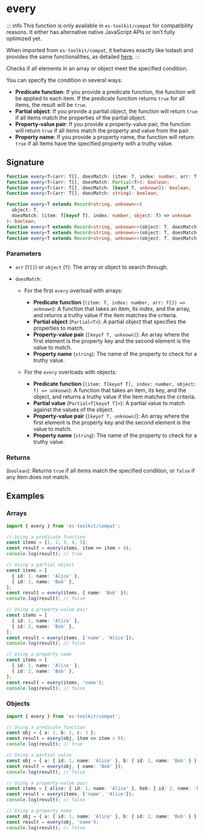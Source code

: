 # every

::: info
This function is only available in `es-toolkit/compat` for compatibility reasons. It either has alternative native JavaScript APIs or isn’t fully optimized yet.

When imported from `es-toolkit/compat`, it behaves exactly like lodash and provides the same functionalities, as detailed [here](../../../compatibility.md).
:::

Checks if all elements in an array or object meet the specified condition.

You can specify the condition in several ways:

- **Predicate function**: If you provide a predicate function, the function will be applied to each item. If the predicate function returns `true` for all items, the result will be `true`.
- **Partial object**: If you provide a partial object, the function will return `true` if all items match the properties of the partial object.
- **Property-value pair**: If you provide a property-value pair, the function will return `true` if all items match the property and value from the pair.
- **Property name**: If you provide a property name, the function will return `true` if all items have the specified property with a truthy value.

## Signature

```typescript
function every<T>(arr: T[], doesMatch: (item: T, index: number, arr: T[]) => unknown): boolean;
function every<T>(arr: T[], doesMatch: Partial<T>): boolean;
function every<T>(arr: T[], doesMatch: [keyof T, unknown]): boolean;
function every<T>(arr: T[], doesMatch: string): boolean;

function every<T extends Record<string, unknown>>(
  object: T,
  doesMatch: (item: T[keyof T], index: number, object: T) => unknown
): boolean;
function every<T extends Record<string, unknown>>(object: T, doesMatch: Partial<T[keyof T]>): boolean;
function every<T extends Record<string, unknown>>(object: T, doesMatch: [keyof T, unknown]): boolean;
function every<T extends Record<string, unknown>>(object: T, doesMatch: string): boolean;
```

### Parameters

- `arr` (`T[]`) or `object` (`T`): The array or object to search through.

- `doesMatch`:

  - For the first `every` overload with arrays:

    - **Predicate function** (`(item: T, index: number, arr: T[]) => unknown`): A function that takes an item, its index, and the array, and returns a truthy value if the item matches the criteria.
    - **Partial object** (`Partial<T>`): A partial object that specifies the properties to match.
    - **Property-value pair** (`[keyof T, unknown]`): An array where the first element is the property key and the second element is the value to match.
    - **Property name** (`string`): The name of the property to check for a truthy value.

  - For the `every` overloads with objects:
    - **Predicate function** (`(item: T[keyof T], index: number, object: T) => unknown`): A function that takes an item, its key, and the object, and returns a truthy value if the item matches the criteria.
    - **Partial value** (`Partial<T[keyof T]>`): A partial value to match against the values of the object.
    - **Property-value pair** (`[keyof T, unknown]`): An array where the first element is the property key and the second element is the value to match.
    - **Property name** (`string`): The name of the property to check for a truthy value.

### Returns

(`boolean`): Returns `true` if all items match the specified condition, or `false` if any item does not match.

## Examples

### Arrays

```typescript
import { every } from 'es-toolkit/compat';

// Using a predicate function
const items = [1, 2, 3, 4, 5];
const result = every(items, item => item > 0);
console.log(result); // true

// Using a partial object
const items = [
  { id: 1, name: 'Alice' },
  { id: 2, name: 'Bob' },
];
const result = every(items, { name: 'Bob' });
console.log(result); // false

// Using a property-value pair
const items = [
  { id: 1, name: 'Alice' },
  { id: 2, name: 'Bob' },
];
const result = every(items, ['name', 'Alice']);
console.log(result); // false

// Using a property name
const items = [
  { id: 1, name: 'Alice' },
  { id: 2, name: 'Bob' },
];
const result = every(items, 'name');
console.log(result); // false
```

### Objects

```typescript
import { every } from 'es-toolkit/compat';

// Using a predicate function
const obj = { a: 1, b: 2, c: 3 };
const result = every(obj, item => item > 0);
console.log(result); // true

// Using a partial value
const obj = { a: { id: 1, name: 'Alice' }, b: { id: 2, name: 'Bob' } };
const result = every(obj, { name: 'Bob' });
console.log(result); // false

// Using a property-value pair
const items = { alice: { id: 1, name: 'Alice' }, bob: { id: 2, name: 'Bob' } };
const result = every(items, ['name', 'Alice']);
console.log(result); // false

// Using a property name
const obj = { a: { id: 1, name: 'Alice' }, b: { id: 2, name: 'Bob' } };
const result = every(obj, 'name');
console.log(result); // false
```
